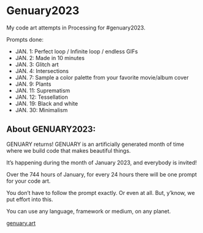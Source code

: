 # Genuary2023
My code art attempts in Processing for #genuary2023.

Prompts done:
* JAN. 1: Perfect loop / Infinite loop / endless GIFs
* JAN. 2: Made in 10 minutes
* JAN. 3: Glitch art
* JAN. 4: Intersections
* JAN. 7: Sample a color palette from your favorite movie/album cover
* JAN. 9: Plants
* JAN. 11: Suprematism
* JAN. 12: Tessellation
* JAN. 19: Black and white
* JAN. 30: Minimalism

## About GENUARY2023:

GENUARY returns! GENUARY is an artificially generated month of time where we build code that makes beautiful things.

It’s happening during the month of January 2023, and everybody is invited!

Over the 744 hours of January, for every 24 hours there will be one prompt for your code art.

You don’t have to follow the prompt exactly. Or even at all. But, y’know, we put effort into this.

You can use any language, framework or medium, on any planet.

[genuary.art](https://genuary.art)

